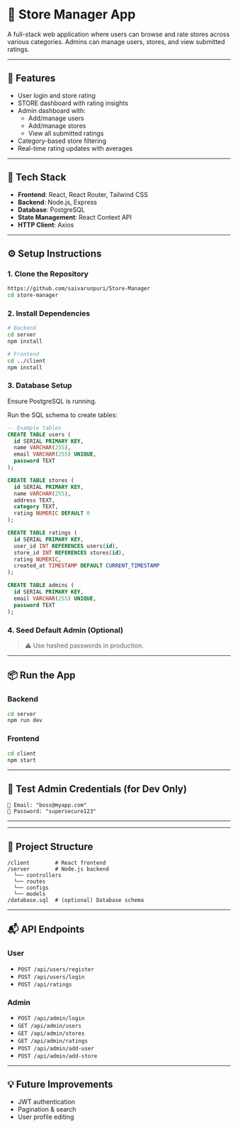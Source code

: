 # 🏬 Store Manager App

A full-stack web application where users can browse and rate stores across various categories. Admins can manage users, stores, and view submitted ratings.

---

## 🚀 Features

- User login and store rating
- STORE dashboard with rating insights
- Admin dashboard with:
  - Add/manage users
  - Add/manage stores
  - View all submitted ratings
- Category-based store filtering
- Real-time rating updates with averages

---

## 🧰 Tech Stack

- **Frontend**: React, React Router, Tailwind CSS  
- **Backend**: Node.js, Express  
- **Database**: PostgreSQL  
- **State Management**: React Context API  
- **HTTP Client**: Axios

---

## ⚙️ Setup Instructions

### 1. Clone the Repository

```bash
https://github.com/saivarunpuri/Store-Manager
cd store-manager
```

### 2. Install Dependencies

```bash
# Backend
cd server
npm install

# Frontend
cd ../client
npm install
```

### 3. Database Setup

Ensure PostgreSQL is running.

Run the SQL schema to create tables:

```sql
-- Example tables
CREATE TABLE users (
  id SERIAL PRIMARY KEY,
  name VARCHAR(255),
  email VARCHAR(255) UNIQUE,
  password TEXT
);

CREATE TABLE stores (
  id SERIAL PRIMARY KEY,
  name VARCHAR(255),
  address TEXT,
  category TEXT,
  rating NUMERIC DEFAULT 0
);

CREATE TABLE ratings (
  id SERIAL PRIMARY KEY,
  user_id INT REFERENCES users(id),
  store_id INT REFERENCES stores(id),
  rating NUMERIC,
  created_at TIMESTAMP DEFAULT CURRENT_TIMESTAMP
);

CREATE TABLE admins (
  id SERIAL PRIMARY KEY,
  email VARCHAR(255) UNIQUE,
  password TEXT
);
```

### 4. Seed Default Admin (Optional)


> ⚠️ Use hashed passwords in production.

---

## 📦 Run the App

### Backend

```bash
cd server
npm run dev
```

### Frontend

```bash
cd client
npm start
```

---

## 🧪 Test Admin Credentials (for Dev Only)

```
📧 Email: "boss@myapp.com"
🔑 Password: "supersecure123"
```

---

---

## 📂 Project Structure

```
/client        # React frontend
/server        # Node.js backend
  └── controllers
  └── routes
  └── configs
  └── models
/database.sql  # (optional) Database schema
```

---

## 📬 API Endpoints

### User

- `POST /api/users/register`  
- `POST /api/users/login`  
- `POST /api/ratings`

### Admin

- `POST /api/admin/login`  
- `GET /api/admin/users`  
- `GET /api/admin/stores`  
- `GET /api/admin/ratings`  
- `POST /api/admin/add-user`  
- `POST /api/admin/add-store`

---

## 💡 Future Improvements

- JWT authentication
- Pagination & search
- User profile editing
